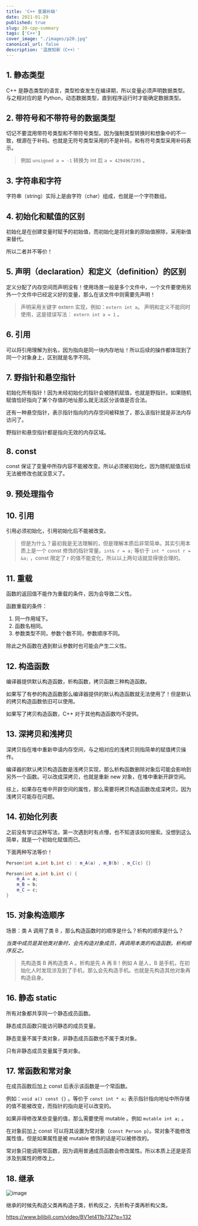 ```yaml
---
title: 'C++ 查漏补缺'
date: 2021-01-29
published: true
slug: 20-cpp-summary
tags: ['C++']
cover_image: "./images/p20.jpg"
canonical_url: false
description: '温故知新（C++）'
---
```


## 1. 静态类型

C++ 是静态类型的语言，类型检查发生在编译期，所以变量必须声明数据类型。与之相对应的是 Python，动态数据类型，直到程序运行时才能确定数据类型。

## 2. 带符号和不带符号的数据类型

切记不要混用带符号类型和不带符号类型。因为强制类型转换时和想象中的不一致，根源在于补码。也就是无符号类型采用的不是补码，和有符号类型采用补码表示。

> 例如 `unsigned a = -1` 转换为 int 后 `a = 4294967295` 。

## 3. 字符串和字符

字符串（string）实际上是由字符（char）组成，也就是一个字符数组。

## 4. 初始化和赋值的区别

初始化是在创建变量时赋予的初始值，而初始化是将对象的原始值擦除，采用新值来替代。

所以二者并不等价！

## 5. 声明（declaration）和定义（definition）的区别

定义分配了内存空间而声明没有！使用场景一般是多个文件中，一个文件要使用另外一个文件中已经定义好的变量，那么在该文件中则需要先声明！ 

> 声明采用关键字 extern 实现，例如：`extern int a`。 声明和定义不能同时使用，这是错误写法： `extern int a = 1` 。

## 6. 引用

可以将引用理解为别名，因为指向是同一块内存地址！所以后续的操作都体现到了同一个对象身上，区别就是名字不同。

## 7. 野指针和悬空指针

初始化所有指针！因为未经初始化的指针会被随机赋值，也就是野指针。如果随机赋值恰好指向了某个存值的地址那么就无法区分该值是否合法。

还有一种悬空指针，表示指针指向的内存空间被释放了，那么该指针就是非法内存访问了。

野指针和悬空指针都是指向无效的内存区域。

## 8. const

const 保证了变量中所存内容不能被改变。所以必须被初始化，因为随机赋值后续无法被修改也就没意义了。

## 9. 预处理指令



## 10. 引用

引用必须初始化，引用初始化后不能被改变。

> 但是为什么？最初我是无法理解的，但是理解本质后非常简单。其实引用本质上是一个 const 修饰的指针常量。`int& r = a;` 等价于 `int * const r = &a;` ，const 限定了 r 的值不能变化，所以以上两句话就显得很合理的。

## 11. 重载

函数的返回值不能作为重载的条件，因为会导致二义性。

函数重载的条件：

1. 同一作用域下。
2. 函数名相同。
3. 参数类型不同，参数个数不同，参数顺序不同。

除此之外函数在遇到默认参数时也可能会产生二义性。

## 12. 构造函数

编译器提供默认构造函数，析构函数，拷贝函数三种构造函数。

如果写了有参的构造函数那么编译器提供的默认构造函数就无法使用了！但是默认的拷贝构造函数依旧可以使用。

如果写了拷贝构造函数，C++ 对于其他构造函数均不提供。

## 13. 深拷贝和浅拷贝

深拷贝指在堆中重新申请内存空间，与之相对应的浅拷贝则指简单的赋值拷贝操作。

编译器的默认拷贝构造函数是浅拷贝实现，那么析构函数删除对象后可能会影响到另外一个函数。可以改成深拷贝，也就是重新 new 对象，在堆中重新开辟空间。

综上，如果存在堆中开辟空间的属性，那么需要将拷贝构造函数改成深拷贝。因为浅拷贝可能存在问题。

## 14. 初始化列表

之前没有学过这种写法，第一次遇到时有点懵，也不知道该如何搜索。没想到这么简单，就是一个初始化赋值而已。

下面两种写法等价！

```cpp
Person(int a,int b,int c) : m_A(a) , m_B(b) , m_C(c) {}

Person(int a,int b,int c) {
    m_A = a;
    m_B = b;
    m_C = c;
}
```

## 15. 对象构造顺序

场景：类 A 调用了类 B ，那么构造函数时的顺序是什么？析构的顺序是什么？

*当类中成员是其他类对象时，会先构造对象成员，再调用本类的构造函数。析构顺序反之。*

> 先构造类 B 再构造类 A 。析构是先 A 再 B！例如 A 是人，B 是手机，在初始化人时发现涉及到了手机，那么会先构造手机。也就是先构造其他对象再构造自身。

## 16. 静态 static

所有对象都共享同一个静态成员函数。

静态成员函数只能访问静态的成员变量。

静态变量不属于类对象，非静态成员函数也不属于类对象。

只有非静态成员变量属于类对象。

## 17. 常函数和常对象

在成员函数后加上 const 后表示该函数是一个常函数。

例如：`void a() const {}` 。等价于 `const int * a;` 表示指针指向地址中所存储的值不能被改变，而指针的指向是可以改变的。

如果非得修改某些变量的值，那么需要使用 mutable 。例如 `mutable int a;` 。

在对象前加上 const 可以将其设置为常对象（`const Person p`）。常对象不能修改属性值，但是如果属性是被 mutable 修饰的话是可以被修改的。

常对象只能调用常函数，因为调用普通成员函数会修改属性。所以本质上还是是否涉及到属性的修改上。

## 18. 继承

![image](https://cdn.jsdelivr.net/gh/weijiew/pic@master/images/image.4gt3wnu812g0.png)

继承的时候先构造父类再构造子类，析构反之，先析构子类再析构父类。

https://www.bilibili.com/video/BV1et411b73Z?p=132